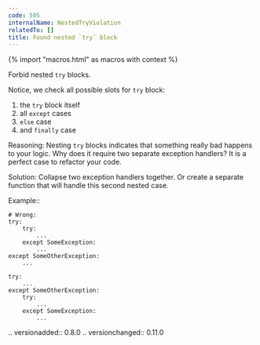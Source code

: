 ```yaml
---
code: 505
internalName: NestedTryViolation
relatedTo: []
title: Found nested `try` block
---
```


{% import "macros.html" as macros with context %}

Forbid nested `try` blocks.

Notice, we check all possible slots for `try` block:

1.  the `try` block itself
2.  all `except` cases
3.  `else` case
4.  and `finally` case

Reasoning: Nesting `try` blocks indicates that something really bad
happens to your logic. Why does it require two separate exception
handlers? It is a perfect case to refactor your code.

Solution: Collapse two exception handlers together. Or create a separate
function that will handle this second nested case.

Example::

    # Wrong:
    try:
        try:
            ...
        except SomeException:
            ...
    except SomeOtherException:
        ...
    
    try:
        ...
    except SomeOtherException:
        try:
            ...
        except SomeException:
            ...

.. versionadded:: 0.8.0 .. versionchanged:: 0.11.0
